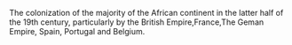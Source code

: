 The colonization of the majority of the African continent in the latter half of the 19th century, particularly by the British Empire,France,The Geman Empire, Spain, Portugal and Belgium. 